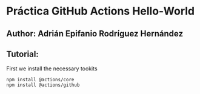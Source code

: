 # Práctica GitHub Actions Hello-World

## Author: Adrián Epifanio Rodríguez Hernández

## Tutorial:

First we install the necessary tookits
```shell
npm install @actions/core
npm install @actions/github
```